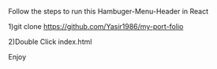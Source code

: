 Follow the steps to run this Hambuger-Menu-Header in React

1)git clone https://github.com/Yasir1986/my-port-folio

2)Double Click index.html

Enjoy
